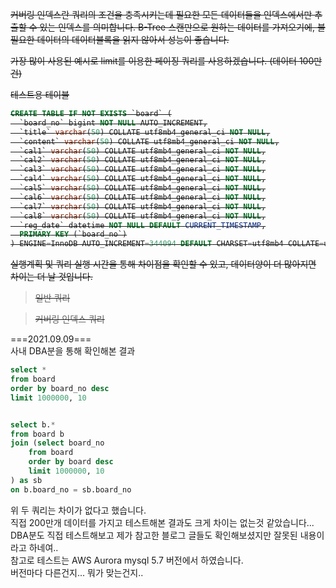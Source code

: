 <s>커버링 인덱스란 쿼리의 조건을 충족시키는데 필요한 모든 데이터들을 인덱스에서만 추출할 수 있는 인덱스를 의미합니다.
B-Tree 스캔만으로 원하는 데이터를 가져오기에, 불필요한 데이터의 데이터블록을 읽지 않아서 성능이 좋습니다.
<br/>

가장 많이 사용된 예시로 limit를 이용한 페이징 쿼리를 사용하겠습니다. (데이터 100만건) <br/>

테스트용 테이블
~~~sql
CREATE TABLE IF NOT EXISTS `board` (
  `board_no` bigint NOT NULL AUTO_INCREMENT,
  `title` varchar(50) COLLATE utf8mb4_general_ci NOT NULL,
  `content` varchar(50) COLLATE utf8mb4_general_ci NOT NULL,
  `cal1` varchar(50) COLLATE utf8mb4_general_ci NOT NULL,
  `cal2` varchar(50) COLLATE utf8mb4_general_ci NOT NULL,
  `cal3` varchar(50) COLLATE utf8mb4_general_ci NOT NULL,
  `cal4` varchar(50) COLLATE utf8mb4_general_ci NOT NULL,
  `cal5` varchar(50) COLLATE utf8mb4_general_ci NOT NULL,
  `cal6` varchar(50) COLLATE utf8mb4_general_ci NOT NULL,
  `cal7` varchar(50) COLLATE utf8mb4_general_ci NOT NULL,
  `cal8` varchar(50) COLLATE utf8mb4_general_ci NOT NULL,
  `reg_date` datetime NOT NULL DEFAULT CURRENT_TIMESTAMP,
  PRIMARY KEY (`board_no`)
) ENGINE=InnoDB AUTO_INCREMENT=344094 DEFAULT CHARSET=utf8mb4 COLLATE=utf8mb4_general_ci;
~~~

실행계획 및 쿼리 실행 시간을 통해 차이점을 확인할 수 있고, 데이터양이 더 많아지면 차이는 더 날 것입니다.

> 일반 쿼리

> 커버링 인덱스 쿼리
</s>

===2021.09.09===<br/>
사내 DBA분을 통해 확인해본 결과
~~~sql
select *
from board
order by board_no desc
limit 1000000, 10


select b.*
from board b
join (select board_no
    from board
    order by board desc
    limit 1000000, 10
) as sb
on b.board_no = sb.board_no
~~~

위 두 쿼리는 차이가 없다고 했습니다. <br/>
직접 200만개 데이터를 가지고 테스트해본 결과도 크게 차이는 없는것 같았습니다...<br/>
DBA분도 직접 테스트해보고 제가 참고한 블로그 글들도 확인해보셨지만 잘못된 내용이라고 하네여.. <br/>
참고로 테스트는 AWS Aurora mysql 5.7 버전에서 하였습니다. <br/>
버전마다 다른건지... 뭐가 맞는건지..
